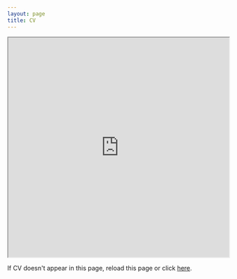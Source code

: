 ```yaml
---
layout: page
title: CV
---
```


<iframe
    type="application/pdf"
    scrolling="auto"
    src="https://drive.google.com/viewerng/viewer?embedded=true&url=https://raw.githubusercontent.com/alwynm/alwynm.github.io/master/_pdfs/alwyn_cv.pdf#toolbar=0&scrollbar=0"
    height="500"
    width="100%"></iframe>

If CV doesn't appear in this page, reload this page or click <a href="https://raw.githubusercontent.com/alwynm/alwynm.github.io/master/_pdfs/alwyn_cv.pdf">here</a>. <br />
<!-- Click [here](https://alwynm.github.io/resume) for Resume.-->